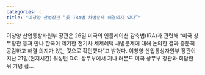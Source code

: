 ```yaml
---
categories: c
title: "이창양 산업장관 “美 IRA법 차별문제 해결의지 있다”"
---
```

 이창양 산업통상자원부 장관은 26일 미국의 인플레이션 감축법(IRA)과 관련해 “미국 상무장관 등과 만나 한국이 제기한 전기차 세제혜택 차별문제에 대해 논의한 결과 충분히 공감하고 해결 의지가 있는 것으로 확인했다”고 밝혔다. 이창양 산업통상자원부 장관이 지난 21일(현지시간) 워싱턴 D.C. 상무부에서 지나 러몬도 미국 상무부 장관과 회담한 뒤 기념 촬...